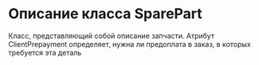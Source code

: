 # Описание класса SparePart
Класс, представляющий собой описание запчасти. Атрибут ClientPrepayment определяет, нужна ли предоплата в заказ, в которых требуется эта деталь
